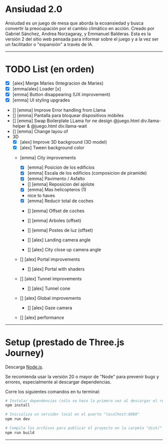# Ansiudad 2.0
Ansiudad es un juego de mesa que aborda la ecoansiedad y busca convertir la preocupación por el cambio climático en acción. Creado por Gabriel Sánchez, Andrea Norzagaray, y Emmanuel Balderas. Esta es la versión 2 del sitio web pensada para informar sobre el juego y a la vez ser un facilitador o "expansión" a través de IA.


***
# TODO List (en orden)
- [x] [alex] Merge Maries (Integracion de Maries)
- [x] [emma/alex] Loader [x]
- [x] [emma] Button disappearing (UX improvement)
- [x] [emma] UI styling upgrades
- [] [emma] Improve Error handling from Llama
- [] [emma] Pantalla para bloquear dispositivos móbiles
- [] [emma] Swap Boilerplate LLama for ne design @juego.html div.llama-helper & @juego.html div.llama-wait
- [] [emma] Change layou of 
- 3D
    - [x] [alex] Improve 3D background (3D model)
    - [x] [alex] Tween background color

    - [emma] City improvements
        - [x] [emma] Posicion de los edificios
        - [x] [emma] Escala de los edificios (composicion de piramide)
        - [x] [emma] Pavimento / Asfalto
        - [] [emma] Reposicion del ajolote
        - [x] [emma] Mas helicopteros (1)

        - nice to haves
         - [x] [emma] Reducir total de coches 
         - [] [emma] Offset de coches 
         - [] [emma] Arboles (offset) 
         - [] [emma] Postes de luz (offset) 

        - [] [alex] Landing camera angle
        - [] [alex] City close up camera angle

    - [] [alex] Portal improvements
        - [] [alex] Portal with shaders

    - [] [alex] Tunnel improvements
        - [] [alex] Tunnel cone


    - [] [alex] Global improvements
        - [] [alex] Gaze camera

    - [] [alex] performance

***

# Setup (prestado de Three.js Journey)
Descarga [Node.js](https://nodejs.org/en/download/).

Se recomienda usar la versión 20 o mayor de "Node" para prevenir bugs y errores, especialmente al descargar dependencias.

Corre los siguientes comandos en tu terminal:

``` bash
# Instalar dependencias (sólo se hace la primera vez al descargar el repositorio)
npm install

# Inicializa un servidor local en el puerto "localhost:8080"
npm run dev

# Compila los archivos para publicar el proyecto en la carpeta "dist/"
npm run build
```


***